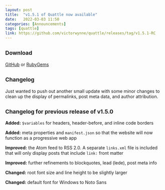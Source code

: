 ```yaml
---
layout: post
title:  "v1.5.1 of Quattle now available"
date:   2022-03-03 11:50
categories: [Announcements]
tags: [quattle]
link: https://github.com/victorwynne/quattle/releases/tag/v1.5.1-RC
---
```


## <small>Download</small>
[GitHub](https://github.com/victorwynne/quattle/releases) or [RubyGems](https://rubygems.org/gems/quattle)<br>

## <small>Changelog</small>

Just wanted to push out another small update with some minor changes to clean up the display of permalinks, post meta data, and author attribution.

## <small>Changelog for previous release of v1.5.0</small>

**Added:** `$variables` for headers, header-before, and inline code borders

**Added:** meta properties and `manifest.json` so that the website will now function as a progressive web app

**Improved:** the Atom feed to RSS 2.0. A separate `links.xml` file is included that will only display posts that include `link:` front matter

**Improved:** further refinements to blockquotes, lead (lede), post meta info

**Changed:** root font size and line height to be slightly larger

**Changed:** default font for Windows to Noto Sans
